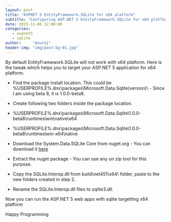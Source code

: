 ```yaml
---
layout: post
title: "ASPNET 5 EntityFramework.SQLite for x64 platform"
subtitle: "Configuring ASP.NET 5 EntityFramework.SQLite for x64 platform"
date: 2015-11-06 12:00:00
categories: 
   - aspnet5
   - sqlite
author:     "Anuraj"
header-img: "img/post-bg-01.jpg"
---
```

By default EntityFramework.SQLite will not work with x64 platform. Here is the tweak which helps you to target your ASP.NET 5 application for x64 platform.

* Find the package install location. This could be %USERPROFILE%\.dnx\packages\Microsoft.Data.Sqlite\(version)\ - Since I am using beta 8, it is 1.0.0-beta8.
* Create following two folders inside the package location.

* %USERPROFILE%\.dnx\packages\Microsoft.Data.Sqlite\1.0.0-beta8\runtimes\win\native\x64
* %USERPROFILE%\.dnx\packages\Microsoft.Data.Sqlite\1.0.0-beta8\runtimes\win-x64\native

* Download the System.Data.SQLite Core from nuget.org - You can download it [here](https://www.nuget.org/api/v2/package/System.Data.SQLite.Core/1.0.98.1)
* Extract the nuget package - You can use any un zip tool for this purpose.
* Copy the SQLite.Interop.dll from build\net451\x64\ folder, paste to the new folders created in step 2.
* Rename the SQLite.Interop.dll files to sqlite3.dll.

Now you can run the ASP.NET 5 web apps with sqlite targetting x64 platform

Happy Programming 
